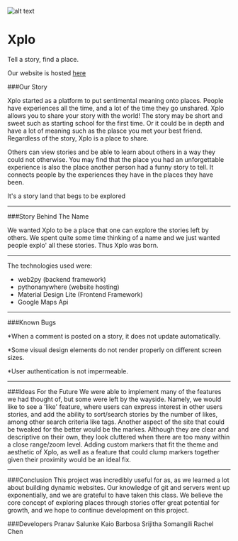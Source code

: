 ![alt text](https://i.imgur.com/kla8wkX.png)
# Xplo
Tell a story, find a place.

Our website is hosted [here](xplo.pythonanywhere.com/Xplo)

###Our Story

Xplo started as a platform to put sentimental meaning onto places. People have experiences all the time, and a lot of the time they go unshared. Xplo allows you to share your story with the world! The story may be short and sweet such as starting school for the first time. Or it could be in depth and have a lot of meaning such as the plasce you met your best friend. Regardless of the story, Xplo is a place to share.

Others can view stories and be able to learn about others in a way they could not otherwise. You may find that the place you had an unforgettable experience is also the place another person had a funny story to tell. It connects people by the experiences they have in the places they have been.

It's a story land that begs to be explored

---

###Story Behind The Name

We wanted Xplo to be a place that one can explore the stories left by others. We spent quite some time thinking of a name and we just wanted people explo' all these stories. Thus Xplo was born.

---

The technologies used were:
* web2py (backend framework)
* pythonanywhere (website hosting)
* Material Design Lite (Frontend Framework)
* Google Maps Api

---

###Known Bugs

*When a comment is posted on a story, it does not update automatically.

*Some visual design elements do not render properly on different screen sizes.

*User authentication is not impermeable.

---

###Ideas For the Future
We were able to implement many of the features we had thought of, but some were left by the wayside. Namely, we would like to see a 'like' feature, where users can express interest in other users stories, and add the ability to sort/search stories by the number of likes, among other search criteria like tags. Another aspect of the site that could be tweaked for the better would be the markes. Although they are clear and descriptive on their own, they look cluttered when there are too many within a close range/zoom level. Adding custom markers that fit the theme and aesthetic of Xplo, as well as a feature that could clump markers together given their proximity would be an ideal fix. 

---

###Conclusion
This project was incredibly useful for as, as we learned a lot about building dynamic websites. Our knowledge of git and servers went up exponentially, and we are grateful to have taken this class. We believe the core concept of exploring places through stories offer great potential for growth, and we hope to continue development on this project.

###Developers
Pranav Salunke
Kaio Barbosa
Srijitha Somangili
Rachel Chen

 
